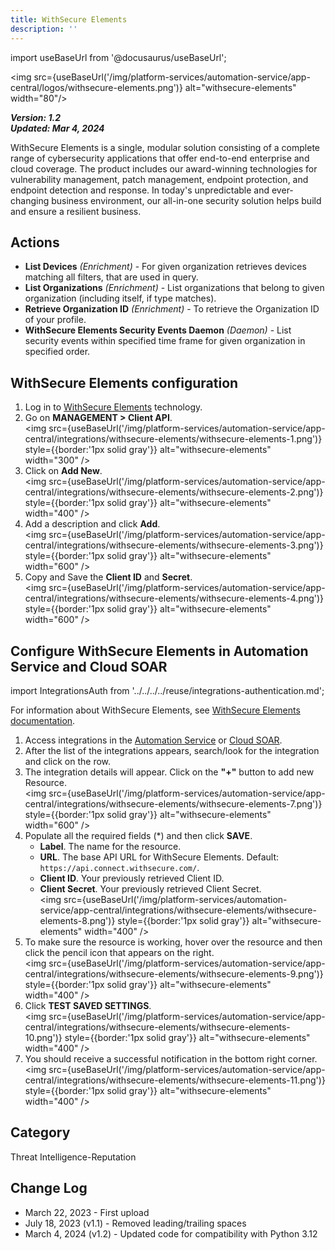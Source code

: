 ```yaml
---
title: WithSecure Elements
description: ''
---
```


import useBaseUrl from '@docusaurus/useBaseUrl';

<img src={useBaseUrl('/img/platform-services/automation-service/app-central/logos/withsecure-elements.png')} alt="withsecure-elements" width="80"/>

***Version: 1.2  
Updated: Mar 4, 2024***

WithSecure Elements is a single, modular solution consisting of a complete range of cybersecurity applications that offer end-to-end enterprise and cloud coverage. The product includes our award-winning technologies for vulnerability management, patch management, endpoint protection, and endpoint detection and response. In today's unpredictable and ever-changing business environment, our all-in-one security solution helps build and ensure a resilient business.

## Actions

* **List Devices** *(Enrichment)* - For given organization retrieves devices matching all filters, that are used in query.
* **List Organizations** *(Enrichment)* - List organizations that belong to given organization (including itself, if type matches).
* **Retrieve Organization ID** *(Enrichment)* - To retrieve the Organization ID of your profile.
* **WithSecure Elements Security Events Daemon** *(Daemon)* - List security events within specified time frame for given organization in specified order.

## WithSecure Elements configuration

1. Log in to [WithSecure Elements](https://elements.withsecure.com/) technology.
1. Go on **MANAGEMENT > Client API**.<br/><img src={useBaseUrl('/img/platform-services/automation-service/app-central/integrations/withsecure-elements/withsecure-elements-1.png')} style={{border:'1px solid gray'}} alt="withsecure-elements" width="300" />
1. Click on **Add New**.<br/><img src={useBaseUrl('/img/platform-services/automation-service/app-central/integrations/withsecure-elements/withsecure-elements-2.png')} style={{border:'1px solid gray'}} alt="withsecure-elements" width="400" />
1. Add a description and click **Add**.<br/><img src={useBaseUrl('/img/platform-services/automation-service/app-central/integrations/withsecure-elements/withsecure-elements-3.png')} style={{border:'1px solid gray'}} alt="withsecure-elements" width="600" />
1. Copy and Save the **Client ID** and **Secret**.<br/><img src={useBaseUrl('/img/platform-services/automation-service/app-central/integrations/withsecure-elements/withsecure-elements-4.png')} style={{border:'1px solid gray'}} alt="withsecure-elements" width="600" />

## Configure WithSecure Elements in Automation Service and Cloud SOAR

import IntegrationsAuth from '../../../../reuse/integrations-authentication.md';

<IntegrationsAuth/>

For information about WithSecure Elements, see [WithSecure Elements documentation](https://www.withsecure.com/userguides/).

1. Access integrations in the [Automation Service](/docs/platform-services/automation-service/automation-service-integrations/#view-integrations) or [Cloud SOAR](/docs/cloud-soar/automation).
1. After the list of the integrations appears, search/look for the integration and click on the row.
1. The integration details will appear. Click on the **"+"** button to add new Resource.<br/><img src={useBaseUrl('/img/platform-services/automation-service/app-central/integrations/withsecure-elements/withsecure-elements-7.png')} style={{border:'1px solid gray'}} alt="withsecure-elements" width="600" />
1. Populate all the required fields (\*) and then click **SAVE**.
    * **Label**. The name for the resource.
    * **URL**. The base API URL for WithSecure Elements. Default: `https://api.connect.withsecure.com/`.
    * **Client ID**. Your previously retrieved Client ID.
    * **Client Secret**. Your previously retrieved Client Secret.<br/><img src={useBaseUrl('/img/platform-services/automation-service/app-central/integrations/withsecure-elements/withsecure-elements-8.png')} style={{border:'1px solid gray'}} alt="withsecure-elements" width="400" />
1. To make sure the resource is working, hover over the resource and then click the pencil icon that appears on the right.<br/><img src={useBaseUrl('/img/platform-services/automation-service/app-central/integrations/withsecure-elements/withsecure-elements-9.png')} style={{border:'1px solid gray'}} alt="withsecure-elements" width="400" />
1. Click **TEST SAVED SETTINGS**.<br/><img src={useBaseUrl('/img/platform-services/automation-service/app-central/integrations/withsecure-elements/withsecure-elements-10.png')} style={{border:'1px solid gray'}} alt="withsecure-elements" width="400" />
1. You should receive a successful notification in the bottom right corner.<br/><img src={useBaseUrl('/img/platform-services/automation-service/app-central/integrations/withsecure-elements/withsecure-elements-11.png')} style={{border:'1px solid gray'}} alt="withsecure-elements" width="400" />

## Category

Threat Intelligence-Reputation

## Change Log

* March 22, 2023 - First upload
* July 18, 2023 (v1.1) - Removed leading/trailing spaces
* March 4, 2024 (v1.2) - Updated code for compatibility with Python 3.12
